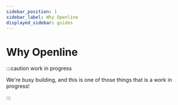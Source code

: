 ```yaml
---
sidebar_position: 1
sidebar_label: Why Openline
displayed_sidebar: guides
---
```


# Why Openline

:::caution work in progress

We're busy building, and this is one of those things that is a work in progress!

:::